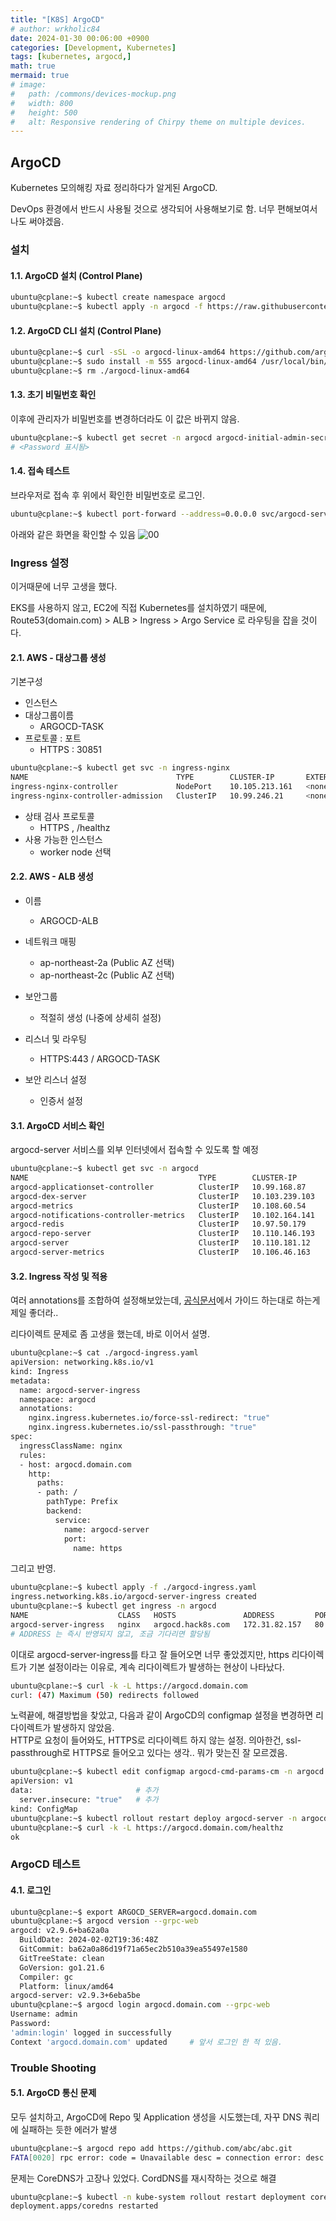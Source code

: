 ```yaml
---
title: "[K8S] ArgoCD"
# author: wrkholic84
date: 2024-01-30 00:06:00 +0900
categories: [Development, Kubernetes]
tags: [kubernetes, argocd,]
math: true
mermaid: true
# image:
#   path: /commons/devices-mockup.png
#   width: 800
#   height: 500
#   alt: Responsive rendering of Chirpy theme on multiple devices.
---
```

## ArgoCD
Kubernetes 모의해킹 자료 정리하다가 알게된 ArgoCD.

DevOps 환경에서 반드시 사용될 것으로 생각되어 사용해보기로 함. 너무 편해보여서 나도 써야겠음.

### 설치
#### 1.1. ArgoCD 설치 (Control Plane)
```bash
ubuntu@cplane:~$ kubectl create namespace argocd
ubuntu@cplane:~$ kubectl apply -n argocd -f https://raw.githubusercontent.com/argoproj/argo-cd/stable/manifests/install.yaml
```

#### 1.2. ArgoCD CLI 설치 (Control Plane)
```bash
ubuntu@cplane:~$ curl -sSL -o argocd-linux-amd64 https://github.com/argoproj/argo-cd/releases/latest/download/argocd-linux-amd64
ubuntu@cplane:~$ sudo install -m 555 argocd-linux-amd64 /usr/local/bin/argocd
ubuntu@cplane:~$ rm ./argocd-linux-amd64
```

#### 1.3. 초기 비밀번호 확인  
이후에 관리자가 비밀번호를 변경하더라도 이 값은 바뀌지 않음.
```bash
ubuntu@cplane:~$ kubectl get secret -n argocd argocd-initial-admin-secret -o jsonpath={.data.password} | base64 -d
# <Password 표시됨>
```

#### 1.4. 접속 테스트
브라우저로 접속 후 위에서 확인한 비밀번호로 로그인.
```bash
ubuntu@cplane:~$ kubectl port-forward --address=0.0.0.0 svc/argocd-server -n argocd 8080:443
```
아래와 같은 화면을 확인할 수 있음
![00](/assets/images/posts/20240130ArgoCD/00.png)

### Ingress 설정
이거때문에 너무 고생을 했다.

EKS를 사용하지 않고, EC2에 직접 Kubernetes를 설치하였기 때문에,
Route53(domain.com) > ALB > Ingress > Argo Service 로 라우팅을 잡을 것이다.

#### 2.1. AWS - 대상그룹 생성
기본구성
- 인스턴스
- 대상그룹이름
  - ARGOCD-TASK
- 프로토콜 : 포트
  - HTTPS : 30851
```bash
ubuntu@cplane:~$ kubectl get svc -n ingress-nginx
NAME                                 TYPE        CLUSTER-IP       EXTERNAL-IP   PORT(S)                      AGE
ingress-nginx-controller             NodePort    10.105.213.161   <none>        80:31983/TCP,443:30851/TCP   6h23m
ingress-nginx-controller-admission   ClusterIP   10.99.246.21     <none>        443/TCP                      6h23m
```
- 상태 검사 프로토콜
  - HTTPS , /healthz
- 사용 가능한 인스턴스
  - worker node 선택

#### 2.2. AWS - ALB 생성
- 이름
  - ARGOCD-ALB

- 네트워크 매핑
  - ap-northeast-2a (Public AZ 선택)
  - ap-northeast-2c (Public AZ 선택)

- 보안그룹
  - 적절히 생성 (나중에 상세히 설정)

- 리스너 및 라우팅 
  - HTTPS:443 / ARGOCD-TASK

- 보안 리스너 설정
  - 인증서 설정

#### 3.1. ArgoCD 서비스 확인  
argocd-server 서비스를 외부 인터넷에서 접속할 수 있도록 할 예정
```bash
ubuntu@cplane:~$ kubectl get svc -n argocd
NAME                                      TYPE        CLUSTER-IP       EXTERNAL-IP   PORT(S)                      AGE
argocd-applicationset-controller          ClusterIP   10.99.168.87     <none>        7000/TCP,8080/TCP            23h
argocd-dex-server                         ClusterIP   10.103.239.103   <none>        5556/TCP,5557/TCP,5558/TCP   23h
argocd-metrics                            ClusterIP   10.108.60.54     <none>        8082/TCP                     23h
argocd-notifications-controller-metrics   ClusterIP   10.102.164.141   <none>        9001/TCP                     23h
argocd-redis                              ClusterIP   10.97.50.179     <none>        6379/TCP                     23h
argocd-repo-server                        ClusterIP   10.110.146.193   <none>        8081/TCP,8084/TCP            23h
argocd-server                             ClusterIP   10.110.181.12    <none>        80/TCP,443/TCP               23h
argocd-server-metrics                     ClusterIP   10.106.46.163    <none>        8083/TCP                     23h
```

#### 3.2. Ingress 작성 및 적용
여러 annotations를 조합하여 설정해보았는데, [공식문서](https://argo-cd.readthedocs.io/en/stable/operator-manual/ingress/#kubernetesingress-nginx)에서 가이드 하는대로 하는게 제일 좋더라..

리다이렉트 문제로 좀 고생을 했는데, 바로 이어서 설명.
```bash
ubuntu@cplane:~$ cat ./argocd-ingress.yaml
apiVersion: networking.k8s.io/v1
kind: Ingress
metadata:
  name: argocd-server-ingress
  namespace: argocd
  annotations:
    nginx.ingress.kubernetes.io/force-ssl-redirect: "true"
    nginx.ingress.kubernetes.io/ssl-passthrough: "true"
spec:
  ingressClassName: nginx
  rules:
  - host: argocd.domain.com
    http:
      paths:
      - path: /
        pathType: Prefix
        backend:
          service:
            name: argocd-server
            port:
              name: https
```

그리고 반영.
```bash
ubuntu@cplane:~$ kubectl apply -f ./argocd-ingress.yaml
ingress.networking.k8s.io/argocd-server-ingress created
ubuntu@cplane:~$ kubectl get ingress -n argocd
NAME                    CLASS   HOSTS               ADDRESS         PORTS   AGE
argocd-server-ingress   nginx   argocd.hack8s.com   172.31.82.157   80      5h15m
# ADDRESS 는 즉시 반영되지 않고, 조금 기다리면 할당됨
```
이대로 argocd-server-ingress를 타고 잘 들어오면 너무 좋았겠지만, https 리다이렉트가 기본 설정이라는 이유로, 계속 리다이렉트가 발생하는 현상이 나타났다. 
```bash
ubuntu@cplane:~$ curl -k -L https://argocd.domain.com
curl: (47) Maximum (50) redirects followed
```

노력끝에, 해결방법을 찾았고, 다음과 같이 ArgoCD의 configmap 설정을 변경하면 리다이렉트가 발생하지 않았음.  
HTTP로 요청이 들어와도, HTTPS로 리다이렉트 하지 않는 설정. 의아한건, ssl-passthrough로 HTTPS로 들어오고 있다는 생각..
뭐가 맞는진 잘 모르겠음.
```bash
ubuntu@cplane:~$ kubectl edit configmap argocd-cmd-params-cm -n argocd
apiVersion: v1
data:                       # 추가
  server.insecure: "true"   # 추가
kind: ConfigMap
ubuntu@cplane:~$ kubectl rollout restart deploy argocd-server -n argocd  # ArgoCD 서버 재시작
ubuntu@cplane:~$ curl -k -L https://argocd.domain.com/healthz
ok
```

### ArgoCD 테스트
#### 4.1. 로그인
```bash
ubuntu@cplane:~$ export ARGOCD_SERVER=argocd.domain.com 
ubuntu@cplane:~$ argocd version --grpc-web
argocd: v2.9.6+ba62a0a
  BuildDate: 2024-02-02T19:36:48Z
  GitCommit: ba62a0a86d19f71a65ec2b510a39ea55497e1580
  GitTreeState: clean
  GoVersion: go1.21.6
  Compiler: gc
  Platform: linux/amd64
argocd-server: v2.9.3+6eba5be
ubuntu@cplane:~$ argocd login argocd.domain.com --grpc-web
Username: admin
Password:
'admin:login' logged in successfully
Context 'argocd.domain.com' updated     # 앞서 로그인 한 적 있음.
```

### Trouble Shooting
#### 5.1. ArgoCD 통신 문제
모두 설치하고, ArgoCD에 Repo 및 Application 생성을 시도했는데, 자꾸 DNS 쿼리에 실패하는 듯한 에러가 발생
```bash
ubuntu@cplane:~$ argocd repo add https://github.com/abc/abc.git
FATA[0020] rpc error: code = Unavailable desc = connection error: desc = "transport: Error while dialing: dial tcp: lookup argocd-repo-server: i/o timeout"
```
문제는 CoreDNS가 고장나 있었다. CordDNS를 재시작하는 것으로 해결
```bash
ubuntu@cplane:~$ kubectl -n kube-system rollout restart deployment coredns
deployment.apps/coredns restarted
```